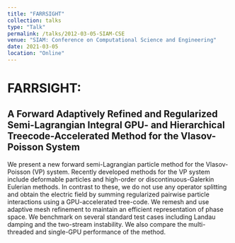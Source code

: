 ```yaml
---
title: "FARRSIGHT"
collection: talks
type: "Talk"
permalink: /talks/2012-03-05-SIAM-CSE
venue: "SIAM: Conference on Computational Science and Engineering"
date: 2021-03-05
location: "Online"
---
```

FARRSIGHT:
===
A Forward Adaptively Refined and Regularized Semi-Lagrangian Integral GPU- and Hierarchical Treecode-Accelerated Method for the Vlasov-Poisson System
---
We present a new forward semi-Lagrangian particle method for the Vlasov-Poisson (VP) system. 
Recently developed methods for the VP system include deformable particles and high-order or discontinuous-Galerkin Eulerian methods. 
In contrast to these, we do not use any operator splitting and obtain the electric field by summing regularized pairwise particle interactions using a GPU-accelerated tree-code. 
We remesh and use adaptive mesh refinement to maintain an efficient representation of phase space. 
We benchmark on several standard test cases including Landau damping and the two-stream instability. 
We also compare the multi-threaded and single-GPU performance of the method.
